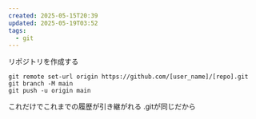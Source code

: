 ```yaml
---
created: 2025-05-15T20:39
updated: 2025-05-19T03:52
tags:
  - git
---
```



リポジトリを作成する
```
git remote set-url origin https://github.com/[user_name]/[repo].git
git branch -M main
git push -u origin main
```


これだけでこれまでの履歴が引き継がれる
.gitが同じだから